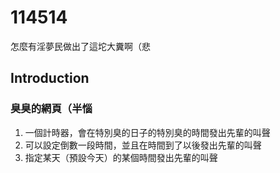 # 114514
怎麼有淫夢民做出了這坨大糞啊（悲

## Introduction
### 臭臭的網頁（半惱
1. 一個計時器，會在特別臭的日子的特別臭的時間發出先輩的叫聲  
2. 可以設定倒數一段時間，並且在時間到了以後發出先輩的叫聲  
3. 指定某天（預設今天）的某個時間發出先輩的叫聲